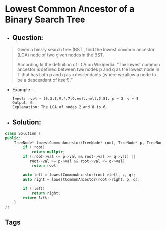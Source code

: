 # Lowest Common Ancestor of a Binary Search Tree
- ## Question:
>Given a binary search tree (BST), find the lowest common ancestor (LCA) node of two given nodes in the BST.
>
>According to the definition of LCA on Wikipedia: “The lowest common ancestor is defined between two nodes p and q as the lowest node in T that has both p and q as >descendants (where we allow a node to be a descendant of itself).”

- Example :

      Input: root = [6,2,8,0,4,7,9,null,null,3,5], p = 2, q = 8
      Output: 6
      Explanation: The LCA of nodes 2 and 8 is 6.
      

- ## Solution:
```cpp
class Solution {
public:
    TreeNode* lowestCommonAncestor(TreeNode* root, TreeNode* p, TreeNode* q) {
        if (!root)
            return nullptr;
        if ((root->val <= p->val && root->val >= q->val) || 
           root->val >= p->val && root->val <= q->val)
            return root;
    
        auto left = lowestCommonAncestor(root->left, p, q);
        auto right = lowestCommonAncestor(root->right, p, q);
        
        if (!left)
            return right; 
        return left;
    }
};
```
## Tags
